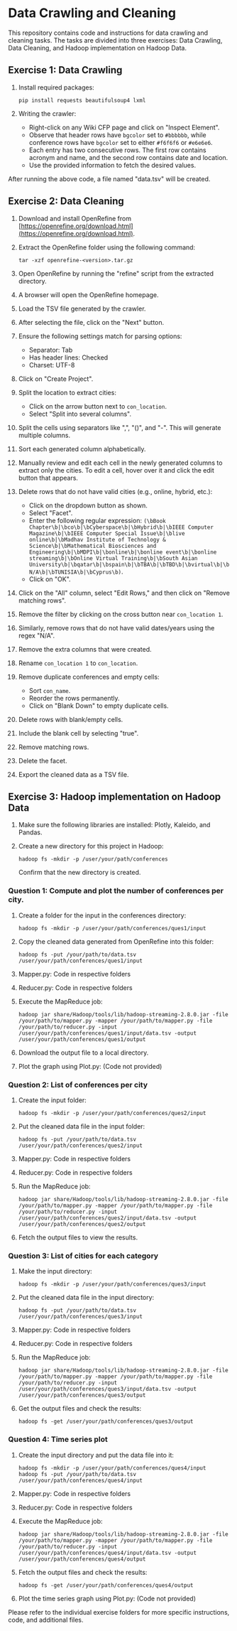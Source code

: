 # Data Crawling and Cleaning

This repository contains code and instructions for data crawling and cleaning tasks. The tasks are divided into three exercises: Data Crawling, Data Cleaning, and Hadoop implementation on Hadoop Data.

## Exercise 1: Data Crawling

1. Install required packages:
   ```
   pip install requests beautifulsoup4 lxml
   ```

2. Writing the crawler:
   - Right-click on any Wiki CFP page and click on "Inspect Element".
   - Observe that header rows have `bgcolor` set to `#bbbbbb`, while conference rows have `bgcolor` set to either `#f6f6f6` or `#e6e6e6`.
   - Each entry has two consecutive rows. The first row contains acronym and name, and the second row contains date and location.
   - Use the provided information to fetch the desired values.

After running the above code, a file named "data.tsv" will be created.

## Exercise 2: Data Cleaning

1. Download and install OpenRefine from [https://openrefine.org/download.html](https://openrefine.org/download.html).

2. Extract the OpenRefine folder using the following command:
   ```
   tar -xzf openrefine-<version>.tar.gz
   ```

3. Open OpenRefine by running the "refine" script from the extracted directory.

4. A browser will open the OpenRefine homepage.

5. Load the TSV file generated by the crawler.

6. After selecting the file, click on the "Next" button.

7. Ensure the following settings match for parsing options:
   - Separator: Tab
   - Has header lines: Checked
   - Charset: UTF-8

8. Click on "Create Project".

9. Split the location to extract cities:
   - Click on the arrow button next to `con_location`.
   - Select "Split into several columns".

10. Split the cells using separators like ",", "()", and "-". This will generate multiple columns.

11. Sort each generated column alphabetically.

12. Manually review and edit each cell in the newly generated columns to extract only the cities. To edit a cell, hover over it and click the edit button that appears.

13. Delete rows that do not have valid cities (e.g., online, hybrid, etc.):
    - Click on the dropdown button as shown.
    - Select "Facet".
    - Enter the following regular expression: `(\bBook Chapter\b|\bco\b|\bCyberspace\b|\bHybrid\b|\bIEEE Computer Magazine\b|\bIEEE Computer Special Issue\b|\blive online\b|\bMadhav Institute of Technology & Science\b|\bMathematical Biosciences and Engineering\b|\bMDPI\b|\bonline\b|\bonline event\b|\bonline streaming\b|\bOnline Virtual Training\b|\bSouth Asian University\b|\bqatar\b|\bspain\b|\bTBA\b|\bTBD\b|\bvirtual\b|\bN/A\b|\bTUNISIA\b|\bCyprus\b)`.
    - Click on "OK".

14. Click on the "All" column, select "Edit Rows," and then click on "Remove matching rows".

15. Remove the filter by clicking on the cross button near `con_location 1`.

16. Similarly, remove rows that do not have valid dates/years using the regex "N/A".

17. Remove the extra columns that were created.

18. Rename `con_location 1` to `con_location`.

19. Remove duplicate conferences and empty cells:
    - Sort `con_name`.
    - Reorder the rows permanently.
    - Click on "Blank Down" to empty duplicate cells.

20. Delete rows with blank/empty cells.

21. Include the blank cell by selecting "true".

22. Remove matching rows.

23. Delete the facet.

24. Export the cleaned data as a TSV file.

## Exercise 3: Hadoop implementation on Hadoop Data

1. Make sure the following libraries are installed: Plotly, Kaleido, and Pandas.

2. Create a new directory for this project in Hadoop:
   ```
   hadoop fs -mkdir -p /user/your/path/conferences
   ```

   Confirm that the new directory is created.

### Question 1: Compute and plot the number of conferences per city.

1. Create a folder for the input in the conferences directory:
   ```
   hadoop fs -mkdir -p /user/your/path/conferences/ques1/input
   ```

2. Copy the cleaned data generated from OpenRefine into this folder:
   ```
   hadoop fs -put /your/path/to/data.tsv /user/your/path/conferences/ques1/input
   ```

3. Mapper.py: Code in respective folders

4. Reducer.py: Code in respective folders

5. Execute the MapReduce job:
   ```
   hadoop jar share/Hadoop/tools/lib/hadoop-streaming-2.8.0.jar -file /your/path/to/mapper.py -mapper /your/path/to/mapper.py -file /your/path/to/reducer.py -input /user/your/path/conferences/ques1/input/data.tsv -output /user/your/path/conferences/ques1/output
   ```

6. Download the output file to a local directory.

7. Plot the graph using Plot.py: (Code not provided)

### Question 2: List of conferences per city

1. Create the input folder:
   ```
   hadoop fs -mkdir -p /user/your/path/conferences/ques2/input
   ```

2. Put the cleaned data file in the input folder:
   ```
   hadoop fs -put /your/path/to/data.tsv /user/your/path/conferences/ques2/input
   ```

3. Mapper.py: Code in respective folders

4. Reducer.py: Code in respective folders

5. Run the MapReduce job:
   ```
   hadoop jar share/Hadoop/tools/lib/hadoop-streaming-2.8.0.jar -file /your/path/to/mapper.py -mapper /your/path/to/mapper.py -file /your/path/to/reducer.py -input /user/your/path/conferences/ques2/input/data.tsv -output /user/your/path/conferences/ques2/output
   ```

6. Fetch the output files to view the results.

### Question 3: List of cities for each category

1. Make the input directory:
   ```
   hadoop fs -mkdir -p /user/your/path/conferences/ques3/input
   ```

2. Put the cleaned data file in the input directory:
   ```
   hadoop fs -put /your/path/to/data.tsv /user/your/path/conferences/ques3/input
   ```

3. Mapper.py: Code in respective folders

4. Reducer.py: Code in respective folders

5. Run the MapReduce job:
   ```
   hadoop jar share/Hadoop/tools/lib/hadoop-streaming-2.8.0.jar -file /your/path/to/mapper.py -mapper /your/path/to/mapper.py -file /your/path/to/reducer.py -input /user/your/path/conferences/ques3/input/data.tsv -output /user/your/path/conferences/ques3/output

6. Get the output files and check the results:
   ```
   hadoop fs -get /user/your/path/conferences/ques3/output
   ```

### Question 4: Time series plot

1. Create the input directory and put the data file into it:
   ```
   hadoop fs -mkdir -p /user/your/path/conferences/ques4/input
   hadoop fs -put /your/path/to/data.tsv /user/your/path/conferences/ques4/input
   ```

2. Mapper.py: Code in respective folders

3. Reducer.py: Code in respective folders

4. Execute the MapReduce job:
   ```
   hadoop jar share/Hadoop/tools/lib/hadoop-streaming-2.8.0.jar -file /your/path/to/mapper.py -mapper /your/path/to/mapper.py -file /your/path/to/reducer.py -input /user/your/path/conferences/ques4/input/data.tsv -output /user/your/path/conferences/ques4/output
   ```

5. Fetch the output files and check the results:
   ```
   hadoop fs -get /user/your/path/conferences/ques4/output
   ```

6. Plot the time series graph using Plot.py: (Code not provided)

Please refer to the individual exercise folders for more specific instructions, code, and additional files.

